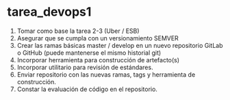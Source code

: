 # tarea_devops1
1. Tomar como base la tarea 2-3 (Uber / ESB) 
2. Asegurar que se cumpla con un versionamiento SEMVER 
3. Crear las ramas básicas master / develop en un nuevo repositorio GitLab o GitHub (puede mantenerse el mismo historial git) 
4. Incorporar herramienta para construcción de artefacto(s) 
5. Incorporar utilitario para revisión de estándares. 
6. Enviar repositorio con las nuevas ramas, tags y herramienta de construcción. 
7. Constar la evaluación de código en el repositorio.
